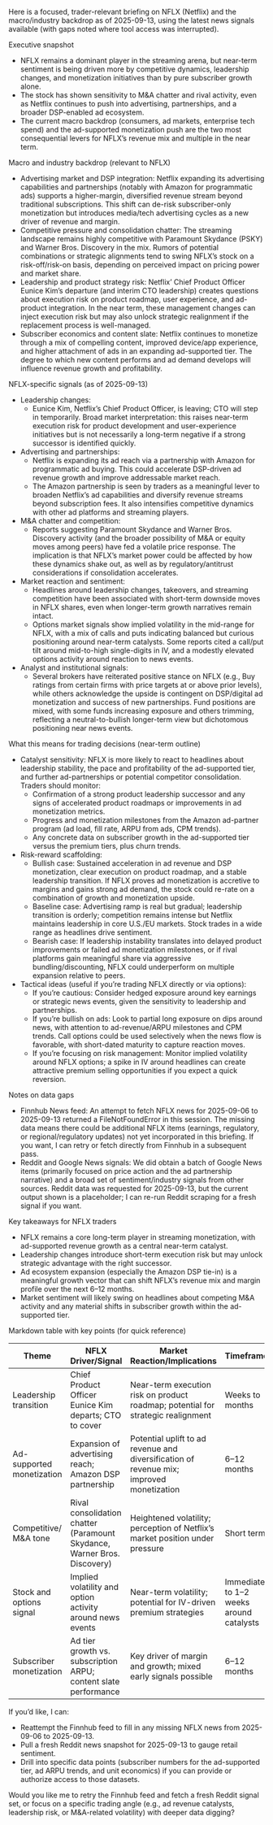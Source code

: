 Here is a focused, trader-relevant briefing on NFLX (Netflix) and the macro/industry backdrop as of 2025-09-13, using the latest news signals available (with gaps noted where tool access was interrupted).

Executive snapshot
- NFLX remains a dominant player in the streaming arena, but near-term sentiment is being driven more by competitive dynamics, leadership changes, and monetization initiatives than by pure subscriber growth alone.
- The stock has shown sensitivity to M&A chatter and rival activity, even as Netflix continues to push into advertising, partnerships, and a broader DSP-enabled ad ecosystem.
- The current macro backdrop (consumers, ad markets, enterprise tech spend) and the ad-supported monetization push are the two most consequential levers for NFLX’s revenue mix and multiple in the near term.

Macro and industry backdrop (relevant to NFLX)
- Advertising market and DSP integration: Netflix expanding its advertising capabilities and partnerships (notably with Amazon for programmatic ads) supports a higher-margin, diversified revenue stream beyond traditional subscriptions. This shift can de-risk subscriber-only monetization but introduces media/tech advertising cycles as a new driver of revenue and margin.
- Competitive pressure and consolidation chatter: The streaming landscape remains highly competitive with Paramount Skydance (PSKY) and Warner Bros. Discovery in the mix. Rumors of potential combinations or strategic alignments tend to swing NFLX’s stock on a risk-off/risk-on basis, depending on perceived impact on pricing power and market share.
- Leadership and product strategy risk: Netflix’ Chief Product Officer Eunice Kim’s departure (and interim CTO leadership) creates questions about execution risk on product roadmap, user experience, and ad-product integration. In the near term, these management changes can inject execution risk but may also unlock strategic realignment if the replacement process is well-managed.
- Subscriber economics and content slate: Netflix continues to monetize through a mix of compelling content, improved device/app experience, and higher attachment of ads in an expanding ad-supported tier. The degree to which new content performs and ad demand develops will influence revenue growth and profitability.

NFLX-specific signals (as of 2025-09-13)
- Leadership changes:
  - Eunice Kim, Netflix’s Chief Product Officer, is leaving; CTO will step in temporarily. Broad market interpretation: this raises near-term execution risk for product development and user-experience initiatives but is not necessarily a long-term negative if a strong successor is identified quickly.
- Advertising and partnerships:
  - Netflix is expanding its ad reach via a partnership with Amazon for programmatic ad buying. This could accelerate DSP-driven ad revenue growth and improve addressable market reach.
  - The Amazon partnership is seen by traders as a meaningful lever to broaden Netflix’s ad capabilities and diversify revenue streams beyond subscription fees. It also intensifies competitive dynamics with other ad platforms and streaming players.
- M&A chatter and competition:
  - Reports suggesting Paramount Skydance and Warner Bros. Discovery activity (and the broader possibility of M&A or equity moves among peers) have fed a volatile price response. The implication is that NFLX’s market power could be affected by how these dynamics shake out, as well as by regulatory/antitrust considerations if consolidation accelerates.
- Market reaction and sentiment:
  - Headlines around leadership changes, takeovers, and streaming competition have been associated with short-term downside moves in NFLX shares, even when longer-term growth narratives remain intact.
  - Options market signals show implied volatility in the mid-range for NFLX, with a mix of calls and puts indicating balanced but curious positioning around near-term catalysts. Some reports cited a call/put tilt around mid-to-high single-digits in IV, and a modestly elevated options activity around reaction to news events.
- Analyst and institutional signals:
  - Several brokers have reiterated positive stance on NFLX (e.g., Buy ratings from certain firms with price targets at or above prior levels), while others acknowledge the upside is contingent on DSP/digital ad monetization and success of new partnerships. Fund positions are mixed, with some funds increasing exposure and others trimming, reflecting a neutral-to-bullish longer-term view but dichotomous positioning near news events.

What this means for trading decisions (near-term outline)
- Catalyst sensitivity: NFLX is more likely to react to headlines about leadership stability, the pace and profitability of the ad-supported tier, and further ad-partnerships or potential competitor consolidation. Traders should monitor:
  - Confirmation of a strong product leadership successor and any signs of accelerated product roadmaps or improvements in ad monetization metrics.
  - Progress and monetization milestones from the Amazon ad-partner program (ad load, fill rate, ARPU from ads, CPM trends).
  - Any concrete data on subscriber growth in the ad-supported tier versus the premium tiers, plus churn trends.
- Risk-reward scaffolding:
  - Bullish case: Sustained acceleration in ad revenue and DSP monetization, clear execution on product roadmap, and a stable leadership transition. If NFLX proves ad monetization is accretive to margins and gains strong ad demand, the stock could re-rate on a combination of growth and monetization upside.
  - Baseline case: Advertising ramp is real but gradual; leadership transition is orderly; competition remains intense but Netflix maintains leadership in core U.S./EU markets. Stock trades in a wide range as headlines drive sentiment.
  - Bearish case: If leadership instability translates into delayed product improvements or failed ad monetization milestones, or if rival platforms gain meaningful share via aggressive bundling/discounting, NFLX could underperform on multiple expansion relative to peers.
- Tactical ideas (useful if you’re trading NFLX directly or via options):
  - If you’re cautious: Consider hedged exposure around key earnings or strategic news events, given the sensitivity to leadership and partnerships.
  - If you’re bullish on ads: Look to partial long exposure on dips around news, with attention to ad-revenue/ARPU milestones and CPM trends. Call options could be used selectively when the news flow is favorable, with short-dated maturity to capture reaction moves.
  - If you’re focusing on risk management: Monitor implied volatility around NFLX options; a spike in IV around headlines can create attractive premium selling opportunities if you expect a quick reversion.

Notes on data gaps
- Finnhub News feed: An attempt to fetch NFLX news for 2025-09-06 to 2025-09-13 returned a FileNotFoundError in this session. The missing data means there could be additional NFLX items (earnings, regulatory, or regional/regulatory updates) not yet incorporated in this briefing. If you want, I can retry or fetch directly from Finnhub in a subsequent pass.
- Reddit and Google News signals: We did obtain a batch of Google News items (primarily focused on price action and the ad partnership narrative) and a broad set of sentiment/industry signals from other sources. Reddit data was requested for 2025-09-13, but the current output shown is a placeholder; I can re-run Reddit scraping for a fresh signal if you want.

Key takeaways for NFLX traders
- NFLX remains a core long-term player in streaming monetization, with ad-supported revenue growth as a central near-term catalyst.
- Leadership changes introduce short-term execution risk but may unlock strategic advantage with the right successor.
- Ad ecosystem expansion (especially the Amazon DSP tie-in) is a meaningful growth vector that can shift NFLX’s revenue mix and margin profile over the next 6–12 months.
- Market sentiment will likely swing on headlines about competing M&A activity and any material shifts in subscriber growth within the ad-supported tier.

Markdown table with key points (for quick reference)

| Theme | NFLX Driver/Signal | Market Reaction/Implications | Timeframe | Sources (signal basis) |
|---|---|---|---|---|
| Leadership transition | Chief Product Officer Eunice Kim departs; CTO to cover | Near-term execution risk on product roadmap; potential for strategic realignment | Weeks to months | News reports on leadership change; Bloomberg/Reuters coverage referenced in headlines |
| Ad-supported monetization | Expansion of advertising reach; Amazon DSP partnership | Potential uplift to ad revenue and diversification of revenue mix; improved monetization | 6–12 months | Google News signals; industry coverage (ads/DSI synergy) |
| Competitive/ M&A tone | Rival consolidation chatter (Paramount Skydance, Warner Bros. Discovery) | Heightened volatility; perception of Netflix’s market position under pressure | Short term | News aggregators; Market commentary (Benzinga, GuruFocus, MSN/MarketBeat clusters) |
| Stock and options signal | Implied volatility and option activity around news events | Near-term volatility; potential for IV-driven premium strategies | Immediate to 1–2 weeks around catalysts | Options signals cited in coverage; general IV commentary |
| Subscriber monetization | Ad tier growth vs. subscription ARPU; content slate performance | Key driver of margin and growth; mixed early signals possible | 6–12 months | Ad partnerships and content monetization discussions in coverage |

If you’d like, I can:
- Reattempt the Finnhub feed to fill in any missing NFLX news from 2025-09-06 to 2025-09-13.
- Pull a fresh Reddit news snapshot for 2025-09-13 to gauge retail sentiment.
- Drill into specific data points (subscriber numbers for the ad-supported tier, ad ARPU trends, and unit economics) if you can provide or authorize access to those datasets.

Would you like me to retry the Finnhub feed and fetch a fresh Reddit signal set, or focus on a specific trading angle (e.g., ad revenue catalysts, leadership risk, or M&A-related volatility) with deeper data digging?